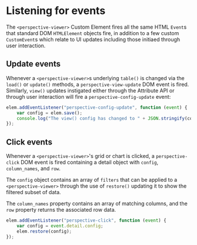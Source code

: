 # Listening for events

The `<perspective-viewer>` Custom Element fires all the same HTML `Event`s that
standard DOM `HTMLElement` objects fire, in addition to a few custom
`CustomEvent`s which relate to UI updates including those initiaed through user
interaction.

## Update events

Whenever a `<perspective-viewer>`s underlying `table()` is changed via the
`load()` or `update()` methods, a `perspective-view-update` DOM event is fired.
Similarly, `view()` updates instigated either through the Attribute API or
through user interaction will fire a `perspective-config-update` event:

```javascript
elem.addEventListener("perspective-config-update", function (event) {
    var config = elem.save();
    console.log("The view() config has changed to " + JSON.stringify(config));
});
```

## Click events

Whenever a `<perspective-viewer>`'s grid or chart is clicked, a
`perspective-click` DOM event is fired containing a detail object with `config`,
`column_names`, and `row`.

The `config` object contains an array of `filters` that can be applied to a
`<perspective-viewer>` through the use of `restore()` updating it to show the
filtered subset of data.

The `column_names` property contains an array of matching columns, and the `row`
property returns the associated row data.

```javascript
elem.addEventListener("perspective-click", function (event) {
    var config = event.detail.config;
    elem.restore(config);
});
```
